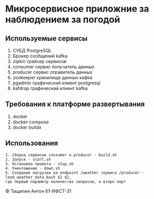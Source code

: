 # Микросервисное приложние за наблюдением за погодой

## Используемые сервисы
   1. СУБД PostgreSQL
   2. Брокер сообщений kafka
   3. zipkin трайсер сервисов
   4. consumer сервис получатель данных
   5. producer сервис отравитель данных
   6. zookeeper хранилище данных кафка
   7. pgadmin графический клиент postgresql
   8. kafdrop  графический клиент kafka

## Требования к платформе развертывания
   1. docker
   2. docker-compose
   3. docker buildx
## Использования
    1. Сборка сервисов consumer и producer - build.sh
    2. Запуск - start.sh
    3. Остановка проекта - stop.sh
    4. Уничтожение - down.sh
    5. Создание нагрузки на endpoint /weather сервиса /producer - load_weather_data.bash $1 $2, 
    где первый параметр количество запросов, а второ порт

&#169; Тащилин Антон б1-ИФСТ-31